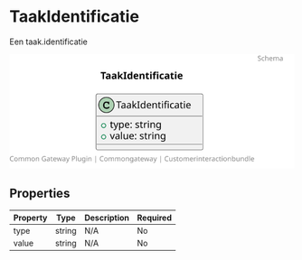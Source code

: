 # TaakIdentificatie

Een taak.identificatie

![Class Diagram](https://github.com/CommonGateway/CustomerInteractionBundle/blob/klantcontactmoment-mapping/docs/schema/klant.taak.identificatie.svg)

## Properties

| Property | Type | Description | Required |
|----------|------|-------------|----------|
| type | string | N/A | No |
| value | string | N/A | No |
